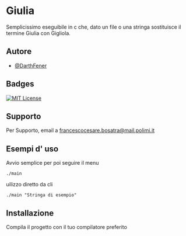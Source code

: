 
# Giulia

Semplicissimo eseguibile in c che, dato un file o una stringa sostituisce il termine Giulia con Gigliola.


## Autore

- [@DarthFener](https://github.com/DarthFener)


## Badges



[![MIT License](https://img.shields.io/badge/License-MIT-green.svg)](https://choosealicense.com/licenses/mit/)

## Supporto

Per Supporto, email a  francescocesare.bosatra@mail.polimi.it 
## Esempi d' uso
Avvio semplice per poi seguire il menu


```shell
./main 
```
uilizzo diretto da cli
```shell
./main "Stringa di esempio"
```



## Installazione

Compila il progetto con il tuo compilatore preferito


    
